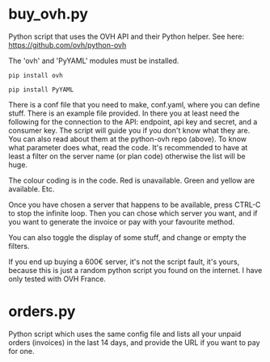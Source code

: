 # buy_ovh.py
Python script that uses the OVH API and their Python helper. See here: https://github.com/ovh/python-ovh

The 'ovh' and 'PyYAML' modules must be installed.
```
pip install ovh
```
```
pip install PyYAML
```

There is a conf file that you need to make, conf.yaml, where you can define stuff. There is an example file provided.
In there you at least need the following for the connection to the API: endpoint, api key and secret, and a consumer key. The script will guide you if you don't know what they are. You can also read about them at the python-ovh repo (above).
To know what parameter does what, read the code.
It's recommended to have at least a filter on the server name (or plan code) otherwise the list will be huge.

The colour coding is in the code. Red is unavailable. Green and yellow are available. Etc.

Once you have chosen a server that happens to be available, press CTRL-C to stop the infinite loop.
Then you can chose which server you want, and if you want to generate the invoice or pay with your favourite method.

You can also toggle the display of some stuff, and change or empty the filters.

If you end up buying a 600€ server, it's not the script fault, it's yours, because this is just a random python script you found on the internet.
I have only tested with OVH France.

# orders.py
Python script which uses the same config file and lists all your unpaid orders (invoices) in the last 14 days, and provide the URL if you want to pay for one.